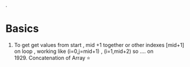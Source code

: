 .
# Basics
1. To get get values from start , mid +1 together or other indexes [mid+1] on loop , working like (i=0,j=mid+1) , (i=1,mid+2) so .... on
   <br/>  1929. Concatenation of Array ⭐ 
